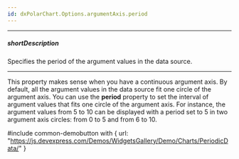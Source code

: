 ```yaml
---
id: dxPolarChart.Options.argumentAxis.period
---
```

---
##### shortDescription
Specifies the period of the argument values in the data source.

---
This property makes sense when you have a continuous argument axis. By default, all the argument values in the data source fit one circle of the argument axis. You can use the **period** property to set the interval of argument values that fits one circle of the argument axis. For instance, the argument values from 5 to 10 can be displayed with a period set to 5 in two argument axis circles: from 0 to 5 and from 6 to 10.

#include common-demobutton with {
    url: "https://js.devexpress.com/Demos/WidgetsGallery/Demo/Charts/PeriodicData/"
}